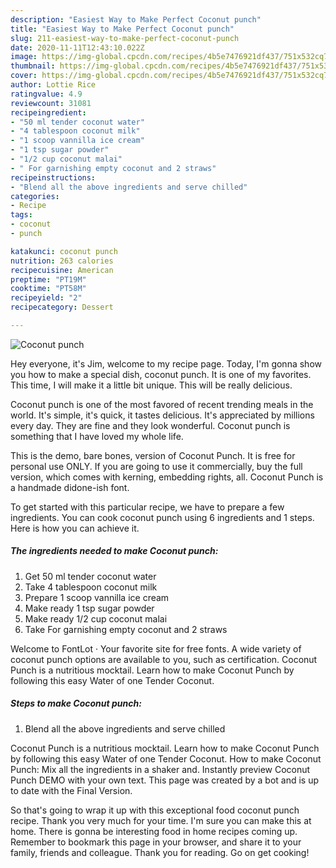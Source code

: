 ```yaml
---
description: "Easiest Way to Make Perfect Coconut punch"
title: "Easiest Way to Make Perfect Coconut punch"
slug: 211-easiest-way-to-make-perfect-coconut-punch
date: 2020-11-11T12:43:10.022Z
image: https://img-global.cpcdn.com/recipes/4b5e7476921df437/751x532cq70/coconut-punch-recipe-main-photo.jpg
thumbnail: https://img-global.cpcdn.com/recipes/4b5e7476921df437/751x532cq70/coconut-punch-recipe-main-photo.jpg
cover: https://img-global.cpcdn.com/recipes/4b5e7476921df437/751x532cq70/coconut-punch-recipe-main-photo.jpg
author: Lottie Rice
ratingvalue: 4.9
reviewcount: 31081
recipeingredient:
- "50 ml tender coconut water"
- "4 tablespoon coconut milk"
- "1 scoop vannilla ice cream"
- "1 tsp sugar powder"
- "1/2 cup coconut malai"
- " For garnishing empty coconut and 2 straws"
recipeinstructions:
- "Blend all the above ingredients and serve chilled"
categories:
- Recipe
tags:
- coconut
- punch

katakunci: coconut punch 
nutrition: 263 calories
recipecuisine: American
preptime: "PT19M"
cooktime: "PT58M"
recipeyield: "2"
recipecategory: Dessert

---
```



![Coconut punch](https://img-global.cpcdn.com/recipes/4b5e7476921df437/751x532cq70/coconut-punch-recipe-main-photo.jpg)

Hey everyone, it's Jim, welcome to my recipe page. Today, I'm gonna show you how to make a special dish, coconut punch. It is one of my favorites. This time, I will make it a little bit unique. This will be really delicious.

Coconut punch is one of the most favored of recent trending meals in the world. It's simple, it's quick, it tastes delicious. It's appreciated by millions every day. They are fine and they look wonderful. Coconut punch is something that I have loved my whole life.

This is the demo, bare bones, version of Coconut Punch. It is free for personal use ONLY. If you are going to use it commercially, buy the full version, which comes with kerning, embedding rights, all. Coconut Punch is a handmade didone-ish font.


To get started with this particular recipe, we have to prepare a few ingredients. You can cook coconut punch using 6 ingredients and 1 steps. Here is how you can achieve it.

<!--inarticleads1-->

##### The ingredients needed to make Coconut punch:

1. Get 50 ml tender coconut water
1. Take 4 tablespoon coconut milk
1. Prepare 1 scoop vannilla ice cream
1. Make ready 1 tsp sugar powder
1. Make ready 1/2 cup coconut malai
1. Take  For garnishing empty coconut and 2 straws


Welcome to FontLot · Your favorite site for free fonts. A wide variety of coconut punch options are available to you, such as certification. Coconut Punch is a nutritious mocktail. Learn how to make Coconut Punch by following this easy Water of one Tender Coconut. 

<!--inarticleads2-->

##### Steps to make Coconut punch:

1. Blend all the above ingredients and serve chilled


Coconut Punch is a nutritious mocktail. Learn how to make Coconut Punch by following this easy Water of one Tender Coconut. How to make Coconut Punch: Mix all the ingredients in a shaker and. Instantly preview Coconut Punch DEMO with your own text. This page was created by a bot and is up to date with the Final Version. 

So that's going to wrap it up with this exceptional food coconut punch recipe. Thank you very much for your time. I'm sure you can make this at home. There is gonna be interesting food in home recipes coming up. Remember to bookmark this page in your browser, and share it to your family, friends and colleague. Thank you for reading. Go on get cooking!
